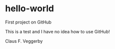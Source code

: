 # hello-world
First project on GitHub

This is a test and I have no idea how to use GitHub!

Claus F. Veggerby
